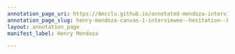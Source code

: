 ```yaml
---
annotation_page_uri: https://Amcclu.github.io/annotated-mendoza-interview/annotations/henry-mendoza-canvas-1-interviewee--hesitation--body-language--eye-contact--lifted-brow---tone-change.json
annotation_page_slug: henry-mendoza-canvas-1-interviewee--hesitation--body-language--eye-contact--lifted-brow---tone-change
layout: annotation_page
manifest_label: Henry Mendoza

---
```

